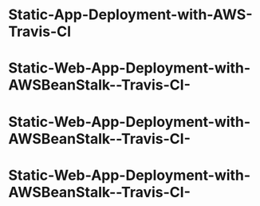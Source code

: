 # Static-App-Deployment-with-AWS-Travis-CI
# Static-Web-App-Deployment-with-AWSBeanStalk--Travis-CI-
# Static-Web-App-Deployment-with-AWSBeanStalk--Travis-CI-
# Static-Web-App-Deployment-with-AWSBeanStalk--Travis-CI-
